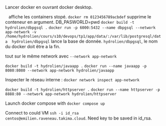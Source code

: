 Lancer docker en ouvrant docker desktop.

` ` affiche les containers stopé.
`docker rm 0123456789acbdef` supprime le conteneur en argument.
DB_PASWORLD=pwd
`docker build -t hydrolien/dbpgsql .`
`docker run -p 6000:5432 --name dbpgsql --network app-network -v /home/hydrolien/cours/s10/devops/tp1/app/data/:/var/lib/postgresql/data  hydrolien/dbpgsql` lance la base de donnée. `hydrolien/dbpgsql`, le nom du docker doit être a la fin.

tout sur le même network avec `--network app-network`

`docker build -t hydrolien/javaapp .`
`docker run --name javaapp -p 8080:8080 --network app-network hydrolien/javaapp`

Inspecter le réseau interne :
`docker network inspect app-network`

`docker build -t hydrolien/httpserver .`
`docker run --name httpserver -p 8888:80 --network app-network hydrolien/httpserver`

Launch docker compose with `docker compose up`

Connect to could VM `ssh -i id_rsa centos@emilien.raveneau.takima.cloud`. Need key to be saved in id_rsa.
